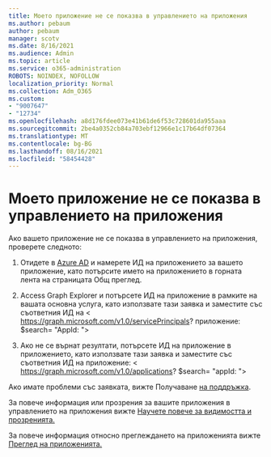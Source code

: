 ```yaml
---
title: Моето приложение не се показва в управлението на приложения
ms.author: pebaum
author: pebaum
manager: scotv
ms.date: 8/16/2021
ms.audience: Admin
ms.topic: article
ms.service: o365-administration
ROBOTS: NOINDEX, NOFOLLOW
localization_priority: Normal
ms.collection: Adm_O365
ms.custom:
- "9007647"
- "12734"
ms.openlocfilehash: a8d176fdee073e41b61de6f53c728601da955aaa
ms.sourcegitcommit: 2be4a0352cb84a703ebf12966e1c17b64df07364
ms.translationtype: MT
ms.contentlocale: bg-BG
ms.lasthandoff: 08/16/2021
ms.locfileid: "58454428"
---
```

# <a name="my-app-isnt-showing-up-in-app-governance"></a>Моето приложение не се показва в управлението на приложения

Ако вашето приложение не се показва в управлението на приложения, проверете следното:

1. Отидете в [Azure AD](https://aad.portal.azure.com/) и намерете ИД на приложението за вашето приложение, като потърсите името на приложението в горната лента на страницата Общ преглед.

1. Access Graph Explorer и потърсете ИД на приложение в рамките на вашата основна услуга, като използвате тази заявка и заместите със съответния ИД на <appId> < https://graph.microsoft.com/v1.0/servicePrincipals? приложение: $search= "AppId: <appId> ">

1. Ако не се върнат резултати, потърсете ИД на приложение в приложението, като използвате тази заявка и заместите със съответния ИД на <appId> приложение: < https://graph.microsoft.com/v1.0/applications? $search= "appId: <appId> ">

Ако имате проблеми със заявката, вижте Получаване [на поддръжка](https://docs.microsoft.com/microsoft-365/business-video/get-help-support). 

За повече информация или прозрения за вашите приложения в управлението на приложения вижте [Научете повече за видимостта и прозренията.](https://docs.microsoft.com/microsoft-365/compliance/app-governance-visibility-insights-overview)

За повече информация относно преглеждането на приложенията вижте [Преглед на приложенията.](https://docs.microsoft.com/microsoft-365/compliance/app-governance-visibility-insights-view-apps)
